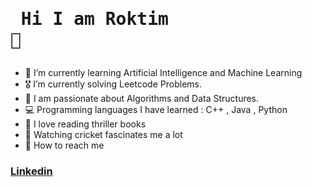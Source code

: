 # <pre>                 Hi I am Roktim 🙂</pre>	

- 🌱 I’m currently learning Artificial Intelligence and Machine Learning
- 🎖️ I’m currently solving Leetcode Problems.
- 💬 I am passionate about Algorithms and Data Structures.
- 💻 Programming languages I have learned : C++ , Java , Python
- 📘 I love reading thriller books
- 🏏 Watching cricket fascinates me a lot
- 📨 How to reach me 

### [Linkedin](https://www.linkedin.com/in/reza-md-ruhul-roktim-9402a2222/)

